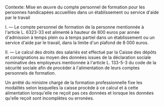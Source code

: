 Contexte: Mise en œuvre du compte personnel de formation pour les personnes handicapées accueillies dans un établissement ou service d'aide par le travail

I. — Le compte personnel de formation de la personne mentionnée à l'article L. 6323-33 est alimenté à hauteur de 800 euros par année d'admission à temps plein ou à temps partiel dans un établissement ou un service d'aide par le travail, dans la limite d'un plafond de 8 000 euros.

II. — Le calcul des droits des salariés est effectué par la Caisse des dépôts et consignations au moyen des données issues de la déclaration sociale nominative des employeurs mentionnée à l'article L. 133-5-3 du code de la sécurité sociale afin de procéder à l'alimentation de leurs comptes personnels de formation.

Un arrêté du ministre chargé de la formation professionnelle fixe les modalités selon lesquelles la caisse procède à ce calcul et à cette alimentation lorsqu'elle ne reçoit pas ces données et lorsque les données qu'elle reçoit sont incomplètes ou erronées.
